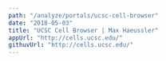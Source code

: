 ```yaml
---
path: "/analyze/portals/ucsc-cell-browser"
date: "2018-05-03"
title: "UCSC Cell Browser | Max Haeussler"
appUrl: "http://cells.ucsc.edu/"
githuvUrl: "http://cells.ucsc.edu/"
---
```

